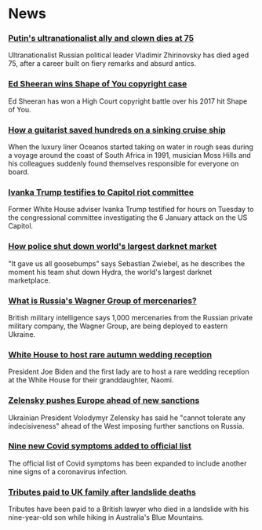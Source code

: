 # News
### [Putin's ultranationalist ally and clown dies at 75](https://www.bbc.com/news/world-europe-61008292)
Ultranationalist Russian political leader Vladimir Zhirinovsky has died aged 75, after a career built on fiery remarks and absurd antics.
### [Ed Sheeran wins Shape of You copyright case](https://www.bbc.com/news/entertainment-arts-61006984)
Ed Sheeran has won a High Court copyright battle over his 2017 hit Shape of You.
### [How a guitarist saved hundreds on a sinking cruise ship](https://www.bbc.com/news/world-africa-60841291)
When the luxury liner Oceanos started taking on water in rough seas during a voyage around the coast of South Africa in 1991, musician Moss Hills and his colleagues suddenly found themselves responsible for everyone on board.  
### [Ivanka Trump testifies to Capitol riot committee](https://www.bbc.com/news/world-us-canada-61004345)
Former White House adviser Ivanka Trump testified for hours on Tuesday to the congressional committee investigating the 6 January attack on the US Capitol. 
### [How police shut down world's largest darknet market](https://www.bbc.com/news/technology-61002904)
"It gave us all goosebumps" says Sebastian Zwiebel, as he describes the moment his team shut down Hydra, the world's largest darknet marketplace.
### [What is Russia's Wagner Group of mercenaries?](https://www.bbc.com/news/world-60947877)
British military intelligence says 1,000 mercenaries from the Russian private military company, the Wagner Group, are being deployed to eastern Ukraine.
### [White House to host rare autumn wedding reception](https://www.bbc.com/news/world-us-canada-60999246)
President Joe Biden and the first lady are to host a rare wedding reception at the White House for their granddaughter, Naomi. 
### [Zelensky pushes Europe ahead of new sanctions](https://www.bbc.com/news/world-us-canada-61005388)
Ukrainian President Volodymyr Zelensky has said he "cannot tolerate any indecisiveness" ahead of the West imposing further sanctions on Russia.
### [Nine new Covid symptoms added to official list](https://www.bbc.com/news/health-60982070)
The official list of Covid symptoms has been expanded to include another nine signs of a coronavirus infection.
### [Tributes paid to UK family after landslide deaths](https://www.bbc.com/news/uk-61006859)
Tributes have been paid to a British lawyer who died in a landslide with his nine-year-old son while hiking in Australia's Blue Mountains.
